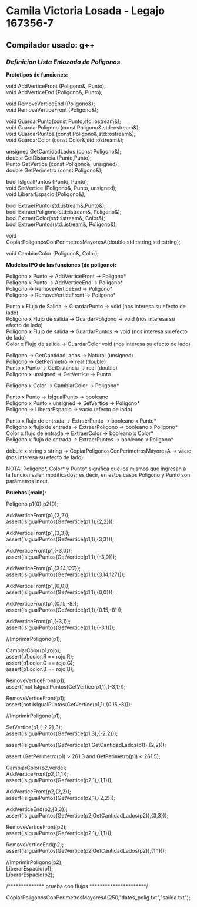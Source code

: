 # Camila Victoria Losada - Legajo 167356-7
## Compilador usado: g++
### *Definicion Lista Enlazada de Poligonos*

**Prototipos de funciones:**  

void AddVerticeFront (Poligono&, Punto);  
void AddVerticeEnd (Poligono&, Punto);  

void RemoveVerticeEnd (Poligono&);  
void RemoveVerticeFront (Poligono&);  

void GuardarPunto(const Punto,std::ostream&);  
void GuardarPoligono (const Poligono&,std::ostream&);  
void GuardarPuntos (const Poligono&,std::ostream&);  
void GuardarColor (const Color&,std::ostream&);  

unsigned GetCantidadLados (const Poligono&);  
double GetDistancia (Punto,Punto);  
Punto GetVertice (const Poligono&, unsigned);   
double GetPerimetro (const Poligono&);  


bool IsIgualPuntos (Punto, Punto);  
void SetVertice (Poligono&, Punto, unsigned);   
void LiberarEspacio (Poligono&);  

bool ExtraerPunto(std::istream&,Punto&);  
bool ExtraerPoligono(std::istream&, Poligono&);  
bool ExtraerColor(std::istream&, Color&);  
bool ExtraerPuntos(std::istream&, Poligono&);  



void CopiarPoligonosConPerimetrosMayoresA(double,std::string,std::string);  


void CambiarColor (Poligono&, Color);   



**Modelos IPO de las funciones (de polígono):**  

Poligono x Punto -> AddVerticeFront -> Poligono*  
Poligono x Punto -> AddVerticeEnd -> Poligono*  
Poligono -> RemoveVerticeEnd -> Poligono*    
Poligono -> RemoveVerticeFront -> Poligono*    

Punto x Flujo de Salida -> GuardarPunto -> void (nos interesa su efecto de lado)  
Poligono x Flujo de salida -> GuardarPoligono -> void (nos interesa su efecto de lado)  
Poligono x Flujo de salida -> GuardarPuntos -> void (nos interesa su efecto de lado)  
Color x Flujo de salida -> GuardarColor void (nos interesa su efecto de lado)  

Poligono -> GetCantidadLados -> Natural (unsigned)  
Poligono -> GetPerimetro -> real (double)  
Punto x Punto -> GetDistancia -> real (double)  
Poligono x unsigned -> GetVertice -> Punto  

Poligono x Color -> CambiarColor -> Poligono*  

Punto x Punto -> IsIgualPunto -> booleano  
Poligono x Punto x unsigned -> SetVertice -> Poligono*  
Poligono -> LiberarEspacio -> vacío (efecto de lado)  

Punto x flujo de entrada -> ExtraerPunto -> booleano x Punto*  
Poligono x flujo de entrada -> ExtraerPoligono -> booleano x Poligono*  
Color x flujo de entrada -> ExtraerColor -> booleano x Color*  
Poligono x flujo de entrada -> ExtraerPuntos -> booleano x Poligono*  


dobule x string x string -> CopiarPoligonosConPerimetrosMayoresA -> vacío (nos interesa su efecto de lado)  
	

NOTA: Poligono*, Color* y Punto* significa que los mismos que ingresan a la funcion salen modificados; es decir, en estos casos Poligono  y Punto son parámetros inout.  

**Pruebas (main):**

Poligono p1{0},p2{0};  

AddVerticeFront(p1,{2,2});  
assert(IsIgualPuntos(GetVertice(p1,1),{2,2}));  


AddVerticeFront(p1,{3,3});  
assert(IsIgualPuntos(GetVertice(p1,1),{3,3}));  

AddVerticeFront(p1,{-3,0});  
assert(IsIgualPuntos(GetVertice(p1,1),{-3,0}));  

AddVerticeFront(p1,{3.14,127});  
assert(IsIgualPuntos(GetVertice(p1,1),{3.14,127}));  

AddVerticeFront(p1,{0,0});  
assert(IsIgualPuntos(GetVertice(p1,1),{0,0}));  

AddVerticeFront(p1,{0.15,-8});  
assert(IsIgualPuntos(GetVertice(p1,1),{0.15,-8}));  

AddVerticeFront(p1,{-3,1});  
assert(IsIgualPuntos(GetVertice(p1,1),{-3,1}));  

//ImprimirPoligono(p1);  

CambiarColor(p1,rojo);  
assert(p1.color.R == rojo.R);  
assert(p1.color.G == rojo.G);  
assert(p1.color.B == rojo.B);  

RemoveVerticeFront(p1);  
assert( not IsIgualPuntos(GetVertice(p1,1),{-3,1}));  

RemoveVerticeFront(p1);  
assert(not IsIgualPuntos(GetVertice(p1,1),{0.15,-8}));  

//ImprimirPoligono(p1);  

SetVertice(p1,{-2,2},3);  
assert(IsIgualPuntos(GetVertice(p1,3),{-2,2}));  

assert(IsIgualPuntos(GetVertice(p1,GetCantidadLados(p1)),{2,2}));  

assert (GetPerimetro(p1) > 261.3 and GetPerimetro(p1) < 261.5);  

CambiarColor(p2,verde);  
AddVerticeFront(p2,{1,1});  
assert(IsIgualPuntos(GetVertice(p2,1),{1,1}));  

AddVerticeFront(p2,{2,2});  
assert(IsIgualPuntos(GetVertice(p2,1),{2,2}));  

AddVerticeEnd(p2,{3,3});  
assert(IsIgualPuntos(GetVertice(p2,GetCantidadLados(p2)),{3,3}));  


RemoveVerticeFront(p2);  
assert(IsIgualPuntos(GetVertice(p2,1),{1,1}));  

RemoveVerticeEnd(p2);  
assert(IsIgualPuntos(GetVertice(p2,GetCantidadLados(p2)),{1,1}));  


//ImprimirPoligono(p2);  
LiberarEspacio(p1);  
LiberarEspacio(p2);  

/************** prueba con flujos **********************/  

CopiarPoligonosConPerimetrosMayoresA(250,"datos_polig.txt","salida.txt");  
